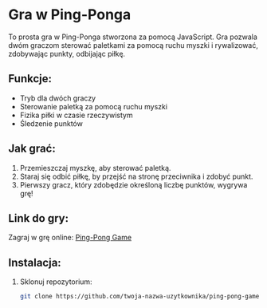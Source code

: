 # Gra w Ping-Ponga

To prosta gra w Ping-Ponga stworzona za pomocą JavaScript. Gra pozwala dwóm graczom sterować paletkami za pomocą ruchu myszki i rywalizować, zdobywając punkty, odbijając piłkę.

## Funkcje:
- Tryb dla dwóch graczy
- Sterowanie paletką za pomocą ruchu myszki
- Fizika piłki w czasie rzeczywistym
- Śledzenie punktów

## Jak grać:
1. Przemieszczaj myszkę, aby sterować paletką.
2. Staraj się odbić piłkę, by przejść na stronę przeciwnika i zdobyć punkt.
3. Pierwszy gracz, który zdobędzie określoną liczbę punktów, wygrywa grę!

## Link do gry:
Zagraj w grę online: [Ping-Pong Game](https://drewniak1015.github.io/PingPong/)

## Instalacja:
1. Sklonuj repozytorium:
   ```bash
   git clone https://github.com/twoja-nazwa-uzytkownika/ping-pong-game.git
